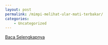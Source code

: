 ```yaml
---
layout: post
permalink: /mimpi-melihat-ular-mati-terbakar/
categories:
    - Uncategorized
---
```


[Baca Selengkapnya](/04)